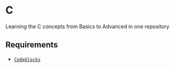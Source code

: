 # C

Learning the C concepts from Basics to Advanced in one repository

## Requirements
- [`Codeblocks`](https://www.codeblocks.org/)
